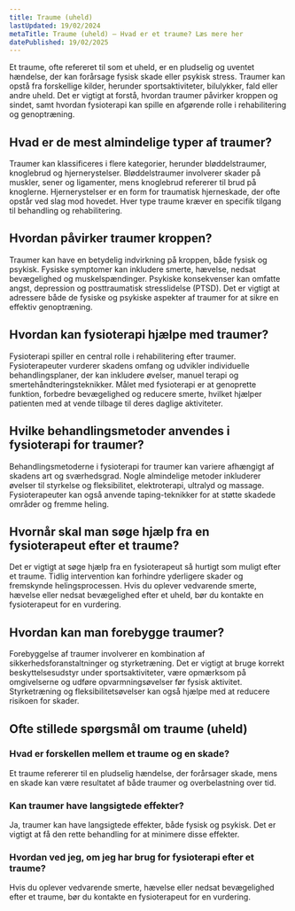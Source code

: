 ```yaml
---
title: Traume (uheld)
lastUpdated: 19/02/2024
metaTitle: Traume (uheld) – Hvad er et traume? Læs mere her
datePublished: 19/02/2025
---
```


Et traume, ofte refereret til som et uheld, er en pludselig og uventet hændelse, der kan forårsage fysisk skade eller psykisk stress. Traumer kan opstå fra forskellige kilder, herunder sportsaktiviteter, bilulykker, fald eller andre uheld. Det er vigtigt at forstå, hvordan traumer påvirker kroppen og sindet, samt hvordan fysioterapi kan spille en afgørende rolle i rehabilitering og genoptræning.

## Hvad er de mest almindelige typer af traumer?

Traumer kan klassificeres i flere kategorier, herunder bløddelstraumer, knoglebrud og hjernerystelser. Bløddelstraumer involverer skader på muskler, sener og ligamenter, mens knoglebrud refererer til brud på knoglerne. Hjernerystelser er en form for traumatisk hjerneskade, der ofte opstår ved slag mod hovedet. Hver type traume kræver en specifik tilgang til behandling og rehabilitering.

## Hvordan påvirker traumer kroppen?

Traumer kan have en betydelig indvirkning på kroppen, både fysisk og psykisk. Fysiske symptomer kan inkludere smerte, hævelse, nedsat bevægelighed og muskelspændinger. Psykiske konsekvenser kan omfatte angst, depression og posttraumatisk stresslidelse (PTSD). Det er vigtigt at adressere både de fysiske og psykiske aspekter af traumer for at sikre en effektiv genoptræning.

## Hvordan kan fysioterapi hjælpe med traumer?

Fysioterapi spiller en central rolle i rehabilitering efter traumer. Fysioterapeuter vurderer skadens omfang og udvikler individuelle behandlingsplaner, der kan inkludere øvelser, manuel terapi og smertehåndteringsteknikker. Målet med fysioterapi er at genoprette funktion, forbedre bevægelighed og reducere smerte, hvilket hjælper patienten med at vende tilbage til deres daglige aktiviteter.

## Hvilke behandlingsmetoder anvendes i fysioterapi for traumer?

Behandlingsmetoderne i fysioterapi for traumer kan variere afhængigt af skadens art og sværhedsgrad. Nogle almindelige metoder inkluderer øvelser til styrkelse og fleksibilitet, elektroterapi, ultralyd og massage. Fysioterapeuter kan også anvende taping-teknikker for at støtte skadede områder og fremme heling.

## Hvornår skal man søge hjælp fra en fysioterapeut efter et traume?

Det er vigtigt at søge hjælp fra en fysioterapeut så hurtigt som muligt efter et traume. Tidlig intervention kan forhindre yderligere skader og fremskynde helingsprocessen. Hvis du oplever vedvarende smerte, hævelse eller nedsat bevægelighed efter et uheld, bør du kontakte en fysioterapeut for en vurdering.

## Hvordan kan man forebygge traumer?

Forebyggelse af traumer involverer en kombination af sikkerhedsforanstaltninger og styrketræning. Det er vigtigt at bruge korrekt beskyttelsesudstyr under sportsaktiviteter, være opmærksom på omgivelserne og udføre opvarmningsøvelser før fysisk aktivitet. Styrketræning og fleksibilitetsøvelser kan også hjælpe med at reducere risikoen for skader.

## Ofte stillede spørgsmål om traume (uheld)

### Hvad er forskellen mellem et traume og en skade?

Et traume refererer til en pludselig hændelse, der forårsager skade, mens en skade kan være resultatet af både traumer og overbelastning over tid.

### Kan traumer have langsigtede effekter?

Ja, traumer kan have langsigtede effekter, både fysisk og psykisk. Det er vigtigt at få den rette behandling for at minimere disse effekter.

### Hvordan ved jeg, om jeg har brug for fysioterapi efter et traume?

Hvis du oplever vedvarende smerte, hævelse eller nedsat bevægelighed efter et traume, bør du kontakte en fysioterapeut for en vurdering.
